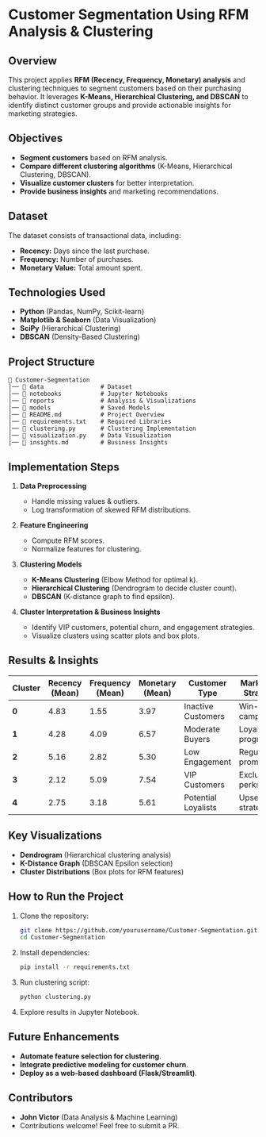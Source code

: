 # **Customer Segmentation Using RFM Analysis & Clustering**  

## **Overview**  
This project applies **RFM (Recency, Frequency, Monetary) analysis** and clustering techniques to segment customers based on their purchasing behavior. It leverages **K-Means, Hierarchical Clustering, and DBSCAN** to identify distinct customer groups and provide actionable insights for marketing strategies.

## **Objectives**  
- **Segment customers** based on RFM analysis.  
- **Compare different clustering algorithms** (K-Means, Hierarchical Clustering, DBSCAN).  
- **Visualize customer clusters** for better interpretation.  
- **Provide business insights** and marketing recommendations.

## **Dataset**  
The dataset consists of transactional data, including:  
- **Recency:** Days since the last purchase.  
- **Frequency:** Number of purchases.  
- **Monetary Value:** Total amount spent.  

## **Technologies Used**  
- **Python** (Pandas, NumPy, Scikit-learn)  
- **Matplotlib & Seaborn** (Data Visualization)  
- **SciPy** (Hierarchical Clustering)  
- **DBSCAN** (Density-Based Clustering)  

## **Project Structure**  
```
📂 Customer-Segmentation  
│── 📂 data                # Dataset  
│── 📂 notebooks           # Jupyter Notebooks  
│── 📂 reports             # Analysis & Visualizations  
│── 📂 models              # Saved Models  
│── 📜 README.md           # Project Overview  
│── 📜 requirements.txt    # Required Libraries  
│── 📜 clustering.py       # Clustering Implementation  
│── 📜 visualization.py    # Data Visualization  
│── 📜 insights.md         # Business Insights  
```

## **Implementation Steps**  
1. **Data Preprocessing**  
   - Handle missing values & outliers.  
   - Log transformation of skewed RFM distributions.  

2. **Feature Engineering**  
   - Compute RFM scores.  
   - Normalize features for clustering.  

3. **Clustering Models**  
   - **K-Means Clustering** (Elbow Method for optimal k).  
   - **Hierarchical Clustering** (Dendrogram to decide cluster count).  
   - **DBSCAN** (K-distance graph to find epsilon).  

4. **Cluster Interpretation & Business Insights**  
   - Identify VIP customers, potential churn, and engagement strategies.  
   - Visualize clusters using scatter plots and box plots.  

## **Results & Insights**  
| Cluster | Recency (Mean) | Frequency (Mean) | Monetary (Mean) | Customer Type | Marketing Strategy |  
|---------|----------------|------------------|-----------------|----------------------|-----------------------------|  
| **0** | 4.83 | 1.55 | 3.97 | Inactive Customers | Win-back campaigns |  
| **1** | 4.28 | 4.09 | 6.57 | Moderate Buyers | Loyalty programs |  
| **2** | 5.16 | 2.82 | 5.30 | Low Engagement | Regular promotions |  
| **3** | 2.12 | 5.09 | 7.54 | VIP Customers | Exclusive perks |  
| **4** | 2.75 | 3.18 | 5.61 | Potential Loyalists | Upselling strategies |  

## **Key Visualizations**  
- **Dendrogram** (Hierarchical clustering analysis)  
- **K-Distance Graph** (DBSCAN Epsilon selection)  
- **Cluster Distributions** (Box plots for RFM features)  

## **How to Run the Project**  
1. Clone the repository:  
   ```sh
   git clone https://github.com/yourusername/Customer-Segmentation.git
   cd Customer-Segmentation
   ```  
2. Install dependencies:  
   ```sh
   pip install -r requirements.txt
   ```  
3. Run clustering script:  
   ```sh
   python clustering.py
   ```  
4. Explore results in Jupyter Notebook.  

## **Future Enhancements**  
- **Automate feature selection for clustering**.  
- **Integrate predictive modeling for customer churn**.  
- **Deploy as a web-based dashboard (Flask/Streamlit)**.  

## **Contributors**  
- **John Victor** (Data Analysis & Machine Learning)  
- Contributions welcome! Feel free to submit a PR.  

